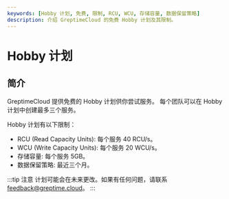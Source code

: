 ```yaml
---
keywords: [Hobby 计划, 免费, 限制, RCU, WCU, 存储容量, 数据保留策略]
description: 介绍 GreptimeCloud 的免费 Hobby 计划及其限制。
---
```


# Hobby 计划

## 简介

GreptimeCloud 提供免费的 Hobby 计划供你尝试服务。
每个团队可以在 Hobby 计划中创建最多三个服务。

Hobby 计划有以下限制：

- RCU (Read Capacity Units): 每个服务 40 RCU/s。
- WCU (Write Capacity Units): 每个服务 20 WCU/s。
- 存储容量: 每个服务 5GB。
- 数据保留策略: 最近三个月。

:::tip 注意
计划可能会在未来更改。如果有任何问题，请联系 [feedback@greptime.cloud](mailto:feedback@greptime.cloud)。
:::

<!-- 
## 升级到 Serverless Plan 或 Dedicated Plan

当服务的使用超出 Hobby Plan 的限制时，你可以升级到 [Serverless Plan](./serverless.md) 或 [Dedicated Plan](./dedicated.md) 以获取更多资源。

在 [GreptimeCloud 控制台](https://console.greptime.cloud/)，在服务详情页面点击 `升级` 并选择合适的计划。

TODO image -->
